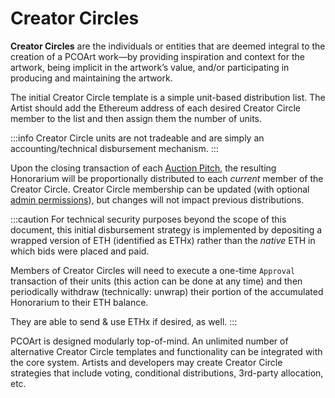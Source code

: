 # Creator Circles

**Creator Circles** are the individuals or entities that are deemed integral to the creation of a PCOArt work—by providing inspiration and context for the artwork, being implicit in the artwork’s value, and/or participating in producing and maintaining the artwork.

The initial Creator Circle template is a simple unit-based distribution list. The Artist should add the Ethereum address of each desired Creator Circle member to the list and then assign them the number of units.&#x20;

:::info
Creator Circle units are not tradeable and are simply an accounting/technical disbursement mechanism.
:::

Upon the closing transaction of each [Auction Pitch](auction-pitches), the resulting Honorarium will be proportionally distributed to each _current_ member of the Creator Circle. Creator Circle membership can be updated (with optional [admin permissions](admin-permissions)), but changes will not impact previous distributions.

:::caution
For technical security purposes beyond the scope of this document, this initial disbursement strategy is implemented by depositing a wrapped version of ETH (identified as ETHx) rather than the _native_ ETH in which bids were placed and paid.&#x20;

Members of Creator Circles will need to execute a one-time `Approval` transaction of their units (this action can be done at any time) and then periodically withdraw (technically: unwrap) their portion of the accumulated Honorarium to their ETH balance.&#x20;

They are able to send & use ETHx if desired, as well.
:::

PCOArt is designed modularly top-of-mind. An unlimited number of alternative Creator Circle templates and functionality can be integrated with the core system. Artists and developers may create Creator Circle strategies that include voting, conditional distributions, 3rd-party allocation, etc.
